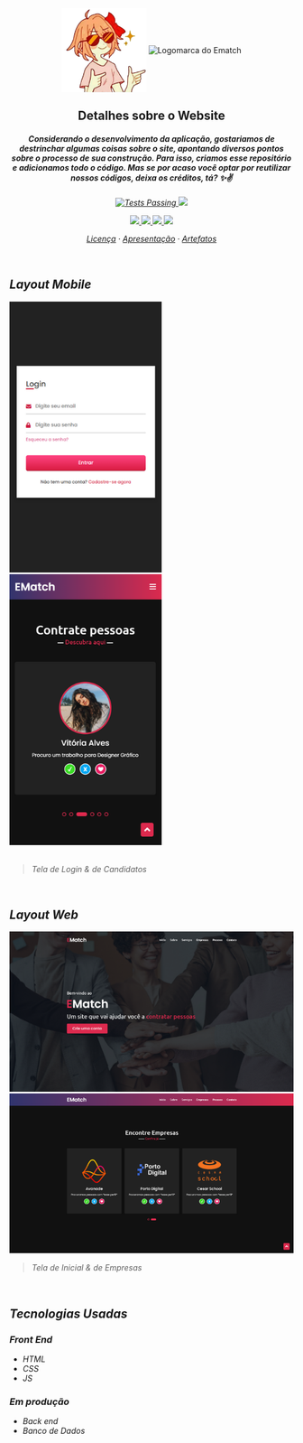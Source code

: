 <p align="center">
 <img width="150px" src="https://github.com/Ematch-TCE/Website-Responsive-Ematch/blob/main/images/menina.png" align="center" alt="Figura feminina" />
 <img width="80px" src="https://cdn.discordapp.com/attachments/912327034615779338/913507712334168074/logomarca-ematch.png" align="center" alt="Logomarca do Ematch" />
 <h2 align="center">Detalhes sobre o Website</h2>
 <h4 align="center"><em>Considerando o desenvolvimento da aplicação, gostariamos de destrinchar algumas coisas sobre o site, apontando diversos pontos sobre o processo de sua construção. Para isso, criamos esse repositório e adicionamos todo o código. Mas se por acaso você optar por reutilizar nossos códigos, deixa os créditos, tá? ✨✌<em> </h4>
</p>
 

 <p align="center">
    <a href="https://github.com/Ematch-TCE/Website-Responsive-Ematch/blob/main/LICENSE">
      <img alt="Tests Passing" src="https://img.shields.io/npm/l/react"/>
    </a>
    <a href="https://img.shields.io/netlify/d64989cf-7dfe-4917-9658-3d2559f73910?color=purple&label=Ematch&logo=Netlify">
      <img src="https://img.shields.io/netlify/6d7f8de1-e987-43e6-bb00-583f633a5e2a?color=%233B7FD9&logo=netlify">
  </a>
  </p>
  
  <p align="center">
  <a href ="mailto:tecods8@gmail.com">
      <img src="https://img.shields.io/badge/Gmail-D14836?style=for-the-badge&logo=gmail&logoColor=white" target="_blank">
  </a>
  <a href="https://www.instagram.com/_ematch_/">
      <img src="https://img.shields.io/badge/Instagram-E4405F?style=for-the-badge&logo=instagram&logoColor=white" target="_blank">
  </a>
  <a href="https://github.com/BruCamps">
      <img src="https://img.shields.io/badge/Developer%20-Bru%20Camps%20%20%E2%86%92-gray.svg?colorA=655BE1&colorB=4F44D6&style=for-the-badge"/>
  </a>
  <a href="https://ematch.netlify.app/">
      <img src="https://img.shields.io/badge/Netlify-00C7B7?style=for-the-badge&logo=netlify&logoColor=white" target="_blank">
  </a>
  </p>
  
  
  <p align="center">
    <a href="https://github.com/Ematch-TCE/Website-Responsive-Ematch/blob/main/LICENSE">Licença</a>
    ·
    <a href="https://github.com/Ematch-TCE/Ematch-TCE">Apresentação</a>
    ·
    <a href="https://github.com/Ematch-TCE/Artefatos-do-Projeto">Artefatos</a>
  </p>
  
  <br>
  
  ## Layout Mobile
  
  <div style="display=inline_block">
  <img style="max-width: 100%;" src="https://github.com/Ematch-TCE/Website-Responsive-Ematch/blob/main/Layouts/tela-a.png"> <img style="max-width: 100%;" src="https://github.com/Ematch-TCE/Website-Responsive-Ematch/blob/main/Layouts/tela-2.png">
  </div>
 
  <br>
 
   > Tela de Login & de Candidatos
  
   <br>
  
  ## Layout Web
  

  <img style="max-width: 100%;" src="https://github.com/Ematch-TCE/Website-Responsive-Ematch/blob/main/Layouts/tela-b.png"> 
   
  <img style="max-width: 100%;" src="https://github.com/Ematch-TCE/Website-Responsive-Ematch/blob/main/Layouts/tela.png">
 
   <br>
 
   > Tela de Inicial & de Empresas
  
   <br>
  
   ## Tecnologias Usadas
   
   ### Front End
   * HTML
   * CSS
   * JS

   ### Em produção
   * Back end
   * Banco de Dados
 
  
